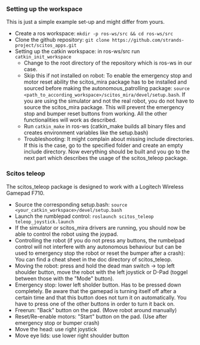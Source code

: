 ### Setting up the workspace
This is just a simple example set-up and might differ from yours.
* Create a ros workspace: `mkdir -p ros-ws/src && cd ros-ws/src`
* Clone the github repository: `git clone https://github.com/strands-project/scitos_apps.git`
* Setting up the catkin workspace: in ros-ws/src run `catkin_init_workspace`
  * Change to the root directory of the repository which is ros-ws in our case.
  * Skip this if not installed on robot: To enable the emergency stop and motor reset ability the scitos_mira package has to be installed and sourced before making the autonomous_patrolling package: `source <path_to_according_workspace>/scitos_mira/devel/setup.bash`. If you are using the simulator and not the real robot, you do not have to source the scitos_mira package. This will prevent the emergency stop and bumper reset buttons from working. All the other functionalities will work as described.
  * Run `catkin_make` in ros-ws (catkin_make builds all binary files and creates environment variables like the setup.bash)
  * Troubleshooting: It might complain about missing include directories. If this is the case, go to the specified folder and create an empty include directory.
Now everything should be built and you go to the next part which describes the usage of the scitos_teleop package.

### Scitos teleop
The scitos_teleop package is designed to work with a Logitech Wireless Gamepad F710.
* Source the corresponding setup.bash: `source <your_catkin_workspace>/devel/setup.bash`
* Launch the rumblepad control: `roslaunch scitos_teleop teleop_joystick.launch`
 * If the simulator or scitos_mira drivers are running, you should now be able to control the robot using the joypad.
* Controlling the robot (if you do not press any buttons, the rumbelpad control will not interfere with any autonomous behaviour but can be used to emergency stop the robot or reset the bumper after a crash): You can find a cheat sheet in the doc directory of scitos_teleop.
 * Moving the robot: press and hold the dead man switch -> top left shoulder button, move the robot with the left joystick or D-Pad (toggel between those with the "Mode" button).
 * Emergency stop: lower left sholder button. Has to be pressed down completely. Be aware that the gamepad is turning itself off after a certain time and that this button does not turn it on automatically. You have to press one of the other buttons in order to turn it back on.
 * Freerun: "Back" button on the pad. (Move robot around manually)
 * Reset/Re-enable motors: "Start" button on the pad. (Use after emergency stop or bumper crash)
 * Move the head: use right joystick
 * Move eye lids: use lower right shoulder button
